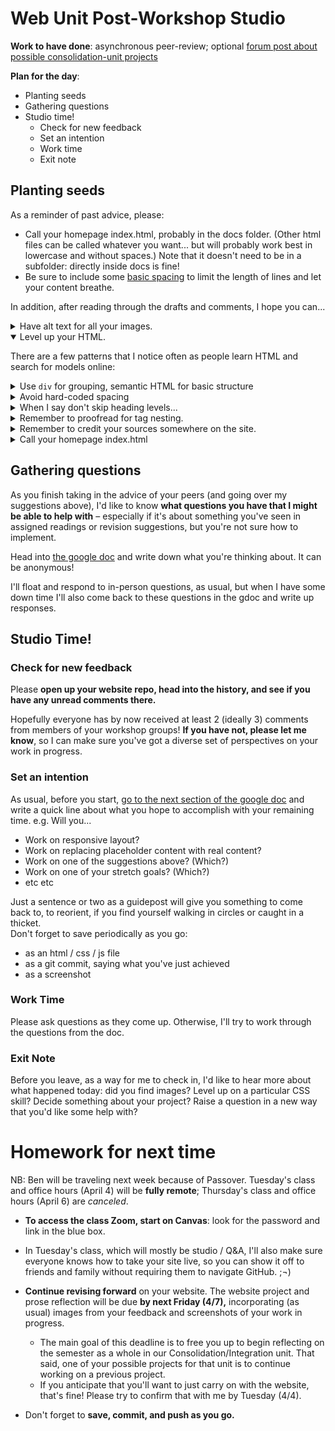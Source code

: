 
# Web Unit Post-Workshop Studio

**Work to have done**: asynchronous peer-review; optional [forum post about possible consolidation-unit projects]({{site.github.issues_url}}/13)

**Plan for the day**:

* Planting seeds
* Gathering questions
* Studio time!
  - Check for new feedback
  - Set an intention
  - Work time
  - Exit note



## Planting seeds

As a reminder of past advice, please:
* Call your homepage index.html, probably in the docs folder. (Other html files can be called whatever you want... but will probably work best in lowercase and without spaces.) Note that it doesn't need to be in a subfolder: directly inside docs is fine!
* Be sure to include some [basic spacing](http://jgthms.com/web-design-in-4-minutes) to limit the length of lines and let your content breathe.

In addition, after reading through the drafts and comments, I hope you can...

<!--
<details>
  <summary>Reuse your stylesheet on multiple pages if the rules haven't changed.</summary>
  <p>As I noted in response to questions about the baseline call for a "sitewide" stylesheet, it's an important threshold concept of CSS that you can have a single set of rules that are invoked in multiple places. In other words: instead of copying out your rules into a new file for each HTML page, just copy the <code>&lt;link rel="stylesheet" href="styles.css" /&gt;</code> from your first page into the <code>&lt;head&gt;</code> of your second page (and third, and fourth, etc).</p>
  <p>If you do have a style that you want to change – say, a heading size that's bigger on the homepage than on other pages – you can "scope" those rules with descendent selectors. For example: <pre><code class="css">
        body {
          font-size: 18px;    /* sets the baseline font size */
        }

        /* heading styles for most pages */

        h1 {
          font-size: 2em;     
        }

        h2 {
          font-size: 1.75em;
        }

        /* bigger heading sizes for home page */

        body.home h1 {
          font-size: 4em;
        }
      </code></pre>
  </p>
  <p>That last rule selects <code>h1</code> elements only if they're inside a <code>&lt;body class="home"&gt;</code>. You add the class at the top of the file, and voila! A per-page style within the same sitewide stylesheet.</p>
</details>
-->

<details><summary>Have alt text for all your images.</summary>
<p>Text-alternatives, which you add to images using <code>&lt;img alt="text description here" src="path/to/source.jpg"&gt;</code>, are a required element in validated html. They're also really helpful, and not only to blind users: they make the html file more readable on its own, and thus more semantic, and they help you troubleshoot layout when image paths are broken by showing you where each image is trying to appear.</p>
<p>For more guidance on how to write useful alt text, see <a href="https://webaim.org/techniques/alttext/">https://webaim.org/techniques/alttext/</a>.</p>
</details>


<details open><summary>Level up your HTML.</summary>
<p>There are a few patterns that I notice often as people learn HTML and search for models online:</p>
  <details><summary>Use <code>div</code> for grouping, semantic HTML for basic structure</summary>
    <p>When you have divs inside divs inside divs, they all start to flow and meld and it's hard to see what role each thing is actually playing. Sometimes we call this "div soup." To help with that, <em>see whether you can replace some with a more semantic tag</em>: <ul><li>Is that div with one line of text acting like an <code>&lt;h2&gt;</code> (or vice versa)?</li><li> Are those divs wrapping up each of several items, each with a recurring structure like photo / name / description? Maybe they're actually <code>&lt;article&gt;</code>s.</li><li>Is the whole display of articles really a <code>&lt;section&gt;</code>?</li><li>etc</li></ul></p>
  </details>
  <details><summary>Avoid hard-coded spacing</summary>
    <p>When I say "hard-coded spacing," I mean especially spacing that uses <code>&lt;br/&gt;</code>. That tag is not really for spacing, but rather for creating <em>manual but meaningful line breaks</em>. Think poetry, or maybe a two-part heading where you want to enforce a particular phrasing (e.g. a line break after a colon). A real <code>&lt;br/&gt;</code> should itself be part of your content, a piece of punctuation as much as a comma or period.</p> <p>Instead of hard-coding space after your paragraphs or headers, a better practice is to give them some <code>margin-bottom</code>, which you can also adjust using <code>@media</code> queries if need be. A margin of 1em or slightly more (depending on your <code>line-height</code>) should do the trick.</p>
  </details>
  <details><summary>When I say don't skip heading levels...</summary>
    <p>Headings like <code>h1</code>, <code>h2</code>, and <code>h3</code> are essentially the outline of your site's content. You should be able to read them to get a stripped-down sense of what the page is about. For screen-readers that read sites out loud to blind or vision-impaired visitors, the headings can be literally the first thing</p>
    <p>For that reason, your headings should follow a nested sequence that respects their numbers: the top-level heading on any given page should be an <code>h1</code>, and you shouldn't have any <code>h3</code>'s unless you first proceed through <code>h2</code>. If you like the look of a smaller header, but that would "require" you to skip a level, instead use your browser's inspector to find the current CSS – font size, color, spacing, etc – and copy/paste that into a new rule for the heading level you're actually up to.</p>
    <p>(See the <a href="https://flukeout.github.io/">CSS Diner</a> for tips on limiting the scope of these changes through classes and descendent selectors.)</p>
  </details>

  <details><summary>Remember to proofread for tag nesting.</summary>
    <p>The <code>&lt;body&gt;</code> should be at the top of the page, but I also know it's often confusing for newcomers to html: many of you are naturally inclined to put your navigation up above the body tag, sometimes in the head and sometimes even above the html tag. I get it: in many contexts, the "body of the page" doesn't include things like headings and menus. And many browsers will be flexible enough to figure out what you mean.</p>
    <p>But properly speaking, the <em>entire</em> rendered content of the page should fall between <code>&lt;body&gt;</code> and <code>&lt;/body&gt;</code>, and <code>&lt;/html&gt;</code> should be the last line in the file with any content. (A blank line after that is fine.)</p>
    <p>An html element that you can use instead of <code>&lt;body&gt;</code> to designate the main area of the page is, appropriately enough, <code>&lt;main&gt;</code>.</p>
  </details>

</details>

<!-- <details><summary>Level up your ordered lists.</summary>

Did you know you can choose the number an <code>&lt;ol&gt;</code> list starts with?

You can also <a href="https://css-tricks.com/almanac/properties/l/list-style">choose different list-item-types</a> for alphabetical or roman counting systems. Same goes for bullets in your <code>&lt;ul&gt;</code>'s.
<figure role="figure">
<p class="codepen" data-height="265" data-theme-id="light" data-default-tab="html,result" data-user="matt-west" data-slug-hash="DCEzd" style="height: 265px; box-sizing: border-box; display: flex; align-items: center; justify-content: center; border: 2px solid; margin: 1em 0; padding: 1em;" data-pen-title="HTML List Demos">
  <span>See the Pen <a href="https://codepen.io/matt-west/pen/DCEzd">
  HTML List Demos</a> by Matt West (<a href="https://codepen.io/matt-west">@matt-west</a>)
  on <a href="https://codepen.io">CodePen</a>.</span>
</p>
<script async src="https://cpwebassets.codepen.io/assets/embed/ei.js"></script>
</figure>

</details> -->

<details><summary>Remember to credit your sources somewhere on the site.</summary>
  <p>If you're using resources you didn't make yourself, be sure to <em>include enough information to recover where it came from</em>: a direct link to the image and to the specific license (if there is one) is ideal. Creative Commons sources often provide that html for you!</p>
  <p>Where to put this information? Ideally, somewhere small near the image itself. (There's a semantic html way of doing this with <code>&lt;figure&gt;</code> and <code>&lt;figcaption&gt;</code>, which you may remember from <a href="https://www.internetingishard.com/html-and-css/semantic-html/#figures-and-captions">the Semantic HTML</a> section of the tutorial. See also <a href="https://www.scottohara.me/blog/2019/01/21/how-do-you-figure.html">this extended discussion of figures, figcaptions, and alt text</a>.)</p>
  <p>Alternately, you can have a rights page somewhere, or use the site footer – or have a live hyperlink from your site to an external credits.md file in your repo.</p>
  <div class="alert alert-info"><em>NB: If an image is under copyright, you can still use it if you can make a good case that it's a Fair Use.</em>  See the homework reading after <a href="lesson-04">Lesson 4</a> to review the Four Factors you need to consider.</div>
</details>

<details>
<summary>Call your homepage index.html</summary>
<p>When you make your site live through GitHub Pages, the default URL you'll get is https://{username}.github.io/{reponame}. If you open that address, it will display one of two things: index.html or README.md.</p>
<p>If your index.html file is directly inside your docs folder, you're good to go! But if it's inside a subdirectory, you're going to see the README at that address – which will consist, if you haven't seen this yet, of instructions for how to host your site on GitHub Pages. You can add a subdirectory or alternate filename to the end of the URL, like https://{username}/github.io/{reponame}/website/home.html, but it's a little less convenient.</p>
<p>So if you haven't yet done so, you probably want to move your files into the docs folder (not a subdirectory), and make sure your home page is called index.html, not home or mysite or welcome.</p>
</details>

<!-- Consider titles
<details>
<summary>Consider titles.</summary>

A title can provide a context, a clue, a genre, a commentary; it can add an extra layer to viewer expectations. In previous units, you were titling your entire project; for a website, every page has its own <code>&lt;title&gt;</code> element in the <code>&lt;head&gt;</code>, which will show up in the browser's tab. These titles <em>could</em> be the same for all your pages, but they could also vary. What text do you want on top of the window, to show users where they are?
</details> -->


<!-- Lowest linecount challenge
<details>
<summary>When you're ready for polish, take the lowest line-count challenge.</summary>

<p>This is primarily a polishing step after all your content and style is pretty much set – but it may also help you clarify what your HTML is really doing, which can in turn make it easier to style.</p>

<p>Do your CSS rules repeat each other? Maybe they can be combined. <ul>
  <li>Look for elements that all behave the same way, and give them a shared class.</li>
  <li>Remember that you can apply more than one class to the same html element, so you can make rules for shared attributes in one class and special cases in another.</li>
</ul></p>

<p>Does your HTML have lots of containers with only one element in them?
<ul>
  <li>Some containers are important for positioning, e.g. centering with a flexbox.</li>
  <li>Others, though, are unnecessary clutter: if you can "unwrap" the element and apply CSS rules directly to it, with no loss in function, go ahead and unwrap it. You can usually move classes from an outer element straight onto the inner one. See my <a href="https://pitt.hosted.panopto.com/Panopto/Pages/Viewer.aspx?id=9171fa85-be27-437d-99b9-acfa00f44a4f">demo video from last week</a> for an example.</li>
</ul></p>
</details> -->


<!-- Update your README
<details>
<summary>Remember to update your README.</summary>
It should have a brief description of the project, and may I also suggest an active link to your live website, if you have one?
</details> -->

## Gathering questions

As you finish taking in the advice of your peers (and going over my suggestions above), I'd like to know **what questions you have that I might be able to help with** – especially if it's about something you've seen in assigned readings or revision suggestions, but you're not sure how to implement.

<div class="alert alert-success">
Head into <a href="http://bit.ly/cdm{{site.course.slugterm}}-notes">the google doc</a> and write down what you're thinking about. It can be anonymous!</div>

I'll float and respond to in-person questions, as usual, but when I have some down time I'll also come back to these questions in the gdoc and write up responses.


## Studio Time!
### Check for new feedback

Please **open up your website repo, head into the history, and see if you have any unread comments there.**

Hopefully everyone has by now received at least 2 (ideally 3) comments from members of your workshop groups! **If you have not, please let me know**, so I can make sure you've got a diverse set of perspectives on your work in progress.


### Set an intention
As usual, before you start, <a href="http://bit.ly/cdm{{site.course.slugterm}}-notes">go to the next section of the google doc</a> and write a quick line about what you hope to accomplish with your remaining time. e.g. Will you...
  <ul>
    <li>Work on responsive layout?</li>
    <li>Work on replacing placeholder content with real content?</li>
    <li>Work on one of the suggestions above? (Which?)</li>
    <li>Work on one of your stretch goals? (Which?)</li>
    <li>etc etc</li>
  </ul>
Just a sentence or two as a guidepost will give you something to come back to, to reorient, if you find yourself walking in circles or caught in a thicket.

<div class="alert alert-warning">
Don't forget to save periodically as you go:
 <ul>
   <li>as an html / css / js file</li>
   <li>as a git commit, saying what you've just achieved</li>
   <li>as a screenshot</li>
 </ul>
</div>

### Work Time
Please ask questions as they come up. Otherwise, I'll try to work through the questions from the doc.


### Exit Note
Before you leave, as a way for me to check in, I'd like to hear more about what happened today: did you find images? Level up on a particular CSS skill? Decide something about your project? Raise a question in a new way that you'd like some help with?


# Homework for next time


<div class="alert alert-danger">NB: Ben will be traveling next week because of Passover. Tuesday's class and office hours (April 4) will be <strong>fully remote</strong>; Thursday's class and office hours (April 6) are <em>canceled</em>.</div>

* **To access the class Zoom, start on Canvas**: look for the password and link in the blue box.

* In Tuesday's class, which will mostly be studio / Q&A, I'll also make sure everyone knows how to take your site live, so you can show it off to friends and family without requiring them to navigate GitHub. ;¬)

* **Continue revising forward** on your website. The website project and prose reflection will be due **by next Friday (4/7),** incorporating (as usual) images from your feedback and screenshots of your work in progress. 
  - The main goal of this deadline is to free you up to begin reflecting on the semester as a whole in our Consolidation/&#8203;Integration unit. That said, one of your possible projects for that unit is to continue working on a previous project.
  - If you anticipate that you'll want to just carry on with the website, that's fine! Please try to confirm that with me by Tuesday (4/4).

* Don't forget to **save, commit, and push as you go.**

